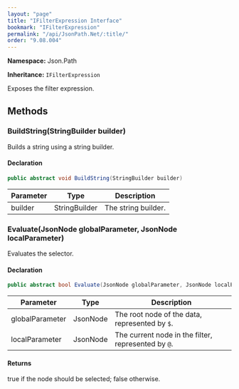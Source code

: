 ```yaml
---
layout: "page"
title: "IFilterExpression Interface"
bookmark: "IFilterExpression"
permalink: "/api/JsonPath.Net/:title/"
order: "9.08.004"
---
```

**Namespace:** Json.Path

**Inheritance:**
`IFilterExpression`

Exposes the filter expression.

## Methods

### BuildString(StringBuilder builder)

Builds a string using a string builder.

#### Declaration

```c#
public abstract void BuildString(StringBuilder builder)
```

| Parameter | Type | Description |
|---|---|---|
| builder | StringBuilder | The string builder. |


### Evaluate(JsonNode globalParameter, JsonNode localParameter)

Evaluates the selector.

#### Declaration

```c#
public abstract bool Evaluate(JsonNode globalParameter, JsonNode localParameter)
```

| Parameter | Type | Description |
|---|---|---|
| globalParameter | JsonNode | The root node of the data, represented by `$`. |
| localParameter | JsonNode | The current node in the filter, represented by `@`. |


#### Returns

true if the node should be selected; false otherwise.

